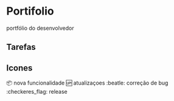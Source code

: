 # Portifolio
portfólio do desenvolvedor

## Tarefas

## Icones

:package: nova funcionalidade
:up: atualizaçoes
:beatle: correção de bug
:checkeres_flag: release